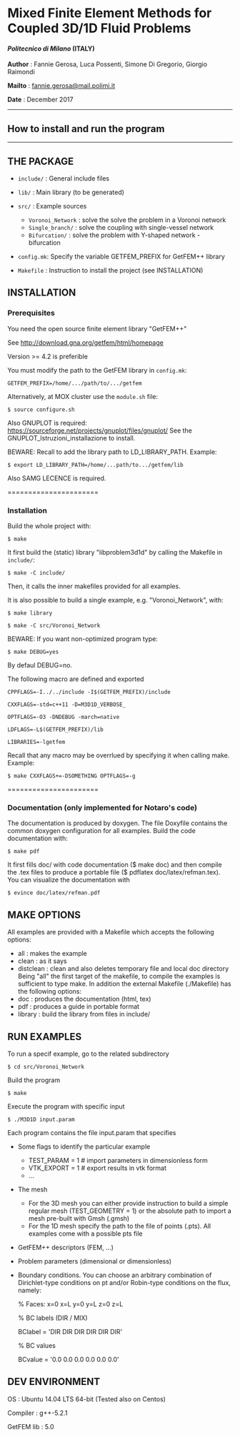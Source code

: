 # Mixed Finite Element Methods for Coupled 3D/1D Fluid Problems
#### *Politecnico di Milano* (ITALY)

**Author** : Fannie Gerosa, Luca Possenti, Simone Di Gregorio, Giorgio Raimondi 

**Mailto** : <fannie.gerosa@mail.polimi.it>

**Date**   : December 2017

-------------------------------------------------------
## How to install and run the program
-------------------------------------------------------
## THE PACKAGE

- `include/` : General include files

- `lib/`     : Main library (to be generated)

- `src/`     : Example sources
  - `Voronoi_Network`    		: solve the solve the problem in a Voronoi network
  - `Single_branch/` 			: solve the coupling with single-vessel network
  - `Bifurcation/` 			: solve the problem with Y-shaped network - bifurcation

- `config.mk`: Specify the variable GETFEM_PREFIX for GetFEM++ library

- `Makefile` : Instruction to install the project (see INSTALLATION)

## INSTALLATION
### Prerequisites

You need the open source finite element library "GetFEM++"

See <http://download.gna.org/getfem/html/homepage>

Version >= 4.2 is preferible

You must modify the path to the GetFEM library in `config.mk`:
``` 
GETFEM_PREFIX=/home/.../path/to/.../getfem
``` 

Alternatively, at MOX cluster use the `module.sh` file:
``` 
$ source configure.sh
``` 

Also GNUPLOT is required: https://sourceforge.net/projects/gnuplot/files/gnuplot/
See the GNUPLOT_Istruzioni_installazione to install.

BEWARE: 
Recall to add the library path to LD_LIBRARY_PATH. Example:
```
$ export LD_LIBRARY_PATH=/home/...path/to.../getfem/lib

```
Also SAMG LECENCE is required.

======================

### Installation
Build the whole project with:
``` 
$ make
``` 
It first build the (static) library "libproblem3d1d" by calling
the Makefile in `include/`:
``` 
$ make -C include/
``` 
Then, it calls the inner makefiles provided for all examples.

It is also possible to build a single example, e.g. "Voronoi_Network", with:
``` 
$ make library

$ make -C src/Voronoi_Network
``` 

BEWARE: 
If you want non-optimized program type:
``` 
$ make DEBUG=yes 
``` 
By defaul DEBUG=no.

The following macro are defined and exported
``` 
CPPFLAGS=-I../../include -I$(GETFEM_PREFIX)/include

CXXFLAGS=-std=c++11 -D=M3D1D_VERBOSE_

OPTFLAGS=-O3 -DNDEBUG -march=native

LDFLAGS=-L$(GETFEM_PREFIX)/lib

LIBRARIES=-lgetfem
``` 
Recall that any macro may be overrlued by specifying it when calling 
make. Example: 
``` 
$ make CXXFLAGS+=-DSOMETHING OPTFLAGS=-g
``` 

======================

### Documentation (only implemented for Notaro's code)
The documentation is produced by doxygen. The file Doxyfile contains 
the common doxygen configuration for all examples.
Build the code documentation with:
``` 
$ make pdf
``` 
It first fills doc/ with code documentation ($ make doc) and then compile
the .tex files to produce a portable file ($ pdflatex doc/latex/refman.tex).
You can visualize the documentation with
``` 
$ evince doc/latex/refman.pdf
``` 

## MAKE OPTIONS
All examples are provided with a Makefile which accepts the following
options:
-  all       : makes the example
-  clean     : as it says
-  distclean : clean and also deletes temporary file and local doc directory
Being "all" the first target of the makefile, to compile the examples is
sufficient to type make. 
In addition the external Makefile (./Makefile) has the following options:
-  doc       : produces the documentation (html, tex)
-  pdf       : produces a guide in portable format
- library    : build the library from files in include/

## RUN EXAMPLES
To run a specif example, go to the related subdirectory
``` 
$ cd src/Voronoi_Network
``` 
Build the program
``` 
$ make
``` 
Execute the program with specific input
``` 
$ ./M3D1D input.param
``` 
Each program contains the file input.param that specifies 

- Some flags to identify the particular example
  -  TEST_PARAM = 1  # import parameters in dimensionless form
  -  VTK_EXPORT = 1  # export results in vtk format
  -  ...

- The mesh
  - For the 3D mesh you can either provide instruction to build a simple
  regular mesh (TEST_GEOMETRY = 1) or the absolute path to import a mesh
  pre-built with Gmsh (.gmsh)
  - For the 1D mesh specify the path to the file of points (.pts). All
  examples come with a possible pts file

- GetFEM++ descriptors (FEM, ...)

- Problem parameters (dimensional or dimensionless)

- Boundary conditions. You can choose an arbitrary combination of
  Dirichlet-type conditions on pt and/or Robin-type conditions
  on the flux, namely:

  % Faces:   x=0  x=L  y=0  y=L  z=0  z=L

  % BC labels (DIR / MIX)

  BClabel = 'DIR  DIR  DIR  DIR  DIR  DIR'

  % BC values

  BCvalue = '0.0  0.0  0.0  0.0  0.0  0.0'
  

##  DEV ENVIRONMENT
OS         : Ubuntu 14.04 LTS 64-bit (Tested also on Centos)

Compiler   : g++-5.2.1

GetFEM lib : 5.0
